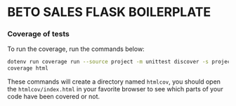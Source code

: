 # BETO SALES FLASK BOILERPLATE

### Coverage of tests
To run the coverage, run the commands below:
```bash
dotenv run coverage run --source project -m unittest discover -s project/server -v
coverage html
```
These commands will create a directory named `htmlcov`, you should open the `htmlcov/index.html` in your favorite browser to see which parts of your code have been covered or not.
